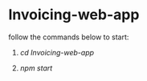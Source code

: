 # Invoicing-web-app

follow the commands below to start: 

1. *cd Invoicing-web-app*

2. *npm start*
